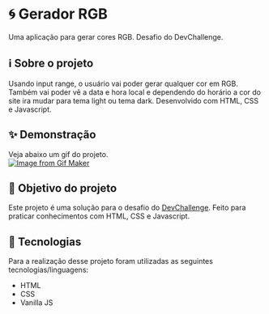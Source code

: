 # 🌀 Gerador RGB

Uma aplicação para gerar cores RGB. Desafio do DevChallenge.

## ℹ Sobre o projeto 
Usando input range, o usuário vai poder gerar qualquer cor em RGB. Também vai poder vê a data e hora local e dependendo do horário a cor do site ira mudar para tema light ou tema dark. Desenvolvido com HTML, CSS e Javascript.

## ✨ Demonstração    
Veja abaixo um gif do projeto.</br>
[![Image from Gif Maker](https://media.giphy.com/media/aNBmq4aBIIxBy1pZDd/giphy.gif)](https://media.giphy.com/media/aNBmq4aBIIxBy1pZDd/giphy.gif)

## 🎯 Objetivo do projeto
Este projeto é uma solução para o desafio do [DevChallenge](https://devchallenge.com.br/challenges/600da97d390f5a00213daf8d/details). 
Feito para praticar conhecimentos com HTML, CSS e Javascript.

## 🤖 Tecnologias 
Para a realização desse projeto foram utilizadas as seguintes tecnologias/linguagens: 
- HTML
- CSS
- Vanilla JS
